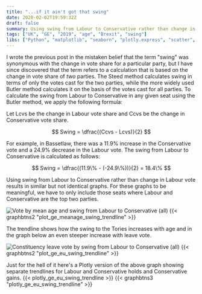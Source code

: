 ```yaml
---
title: "...if it ain't got that swing"
date: 2020-02-02T19:59:32Z
draft: false
summary: Using swing from Labour to Conservative rather than change in Labour vote share.![Constituency leave vote by swing from Labour to Conservative (all)](/plotly_ge_eu_swing_trendline_small.jpg#r)
tags: ["UK", "GE", "2019", "age", "Brexit", "swing"]
libs: ["Python", "matplotlib", "seaborn", "plotly.express", "scatter", "trendline"]
---
```


I wrote the previous post in the mistaken belief that the term "swing" was synonymous with the change in vote share for a particular party, but I have since discovered that the term refers to a calculation that is based on the change in vote share of *two* parties. The Steed method calculates swing in terms of only the votes cast for the two parties, while the more widely used Butler method calculates it on the basis of the votes cast for all parties. To calculate the swing from Labour to Conservative in any given seat using the Butler method, we apply the following formula:

Let Lcvs be the change in Labour vote share and Ccvs be the change in Conservative vote share.

$$ Swing = \dfrac{(Ccvs - Lcvs)}{2} $$

For example, in Bassetlaw, there was a 11.9% increase in the Conservative vote and a 24.9% decrease in the Labour vote. The swing from Labour to Conservative is calculated as follows:

$$ Swing = \dfrac{(11.9\% - (-24.9\%))}{2} = 18.4\% $$

Using swing from Labour to Conservative rather than change in Labour vote results in similar but not identical graphs. For these graphs to be meaningful, we have to only include those seats where Labour and Conservative are the top two parties.

![Vote by mean age and swing from Labour to Conservative (all)](/plot_ge_meanage_swing_trendline.png)
{{< graphbtns2 "plot_ge_meanage_swing_trendline" >}}

The trendline shows how the swing to the Tories increases with age and in the graph below an even steeper increase with leave vote.

![Constituency leave vote by swing from Labour to Conservative (all)](/plot_ge_eu_swing_trendline.png)
{{< graphbtns2 "plot_ge_eu_swing_trendline" >}}

Just for the hell of it here's a Plotly version of the above graph showing separate trendlines for Labour and Conservative holds and Conservative gains.
{{< plotly_ge_eu_swing_trendline >}}
{{< graphbtns3 "plotly_ge_eu_swing_trendline" >}}